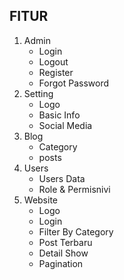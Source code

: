 ## FITUR

1. Admin
    - Login
    - Logout
    - Register
    - Forgot Password
2. Setting
    - Logo
    - Basic Info
    - Social Media
3. Blog
    - Category
    - posts
4. Users
    - Users Data
    - Role & Permisnivi
5. Website
    - Logo
    - Login
    - Filter By Category
    - Post Terbaru
    - Detail Show
    - Pagination
